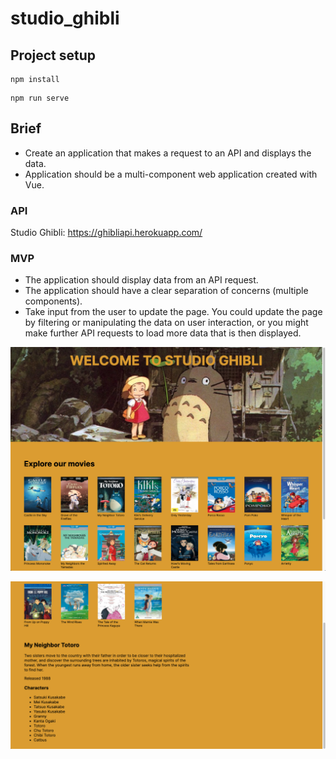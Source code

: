 # studio_ghibli

## Project setup
```
npm install
```

```
npm run serve
```



## Brief

- Create an application that makes a request to an API and displays the data.
- Application should be a multi-component web application created with Vue.

### API

Studio Ghibli: https://ghibliapi.herokuapp.com/

### MVP

- The application should display data from an API request.
- The application should have a clear separation of concerns (multiple components).
- Take input from the user to update the page. You could update the page by filtering or manipulating the data on user interaction, or you might make further API requests to load more data that is then displayed.

![](images/Studio_ghibli1.png)

![](images/Studio_ghibli2.png)
